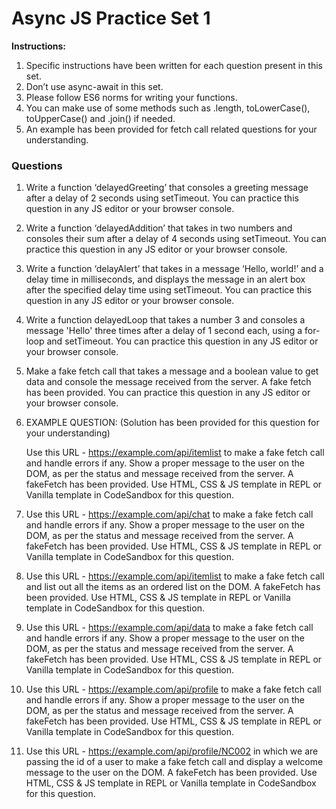 # Async JS Practice Set 1

**Instructions:**

1. Specific instructions have been written for each question present in this set.
2. Don’t use async-await in this set.
3. Please follow ES6 norms for writing your functions.
4. You can make use of some methods such as .length, toLowerCase(), toUpperCase() and .join() if needed.
5. An example has been provided for fetch call related questions for your understanding.

### Questions

1. Write a function ‘delayedGreeting’ that consoles a greeting message after a delay of 2 seconds using setTimeout. You can practice this question in any JS editor or your browser console.

2. Write a function ‘delayedAddition’ that takes in two numbers and consoles their sum after a delay of 4 seconds using setTimeout. You can practice this question in any JS editor or your browser console.

3. Write a function ‘delayAlert’ that takes in a message ‘Hello, world!’ and a delay time in milliseconds, and displays the message in an alert box after the specified delay time using setTimeout. You can practice this question in any JS editor or your browser console.

4. Write a function delayedLoop that takes a number 3 and consoles a message 'Hello' three times after a delay of 1 second each, using a for-loop and setTimeout. You can practice this question in any JS editor or your browser console.

5. Make a fake fetch call that takes a message and a boolean value to get data and console the message received from the server. A fake fetch has been provided. You can practice this question in any JS editor or your browser console.

6. EXAMPLE QUESTION: (Solution has been provided for this question for your understanding)

   Use this URL - https://example.com/api/itemlist to make a fake fetch call and handle errors if any. Show a proper message to the user on the DOM, as per the status and message received from the server. A fakeFetch has been provided. Use HTML, CSS & JS template in REPL or Vanilla template in CodeSandbox for this question.

7. Use this URL - https://example.com/api/chat to make a fake fetch call and handle errors if any. Show a proper message to the user on the DOM, as per the status and message received from the server. A fakeFetch has been provided. Use HTML, CSS & JS template in REPL or Vanilla template in CodeSandbox for this question.

8. Use this URL - https://example.com/api/itemlist to make a fake fetch call and list out all the items as an ordered list on the DOM. A fakeFetch has been provided. Use HTML, CSS & JS template in REPL or Vanilla template in CodeSandbox for this question.

9. Use this URL - https://example.com/api/data to make a fake fetch call and handle errors if any. Show a proper message to the user on the DOM, as per the status and message received from the server. A fakeFetch has been provided. Use HTML, CSS & JS template in REPL or Vanilla template in CodeSandbox for this question.

10. Use this URL - https://example.com/api/profile to make a fake fetch call and handle errors if any. Show a proper message to the user on the DOM, as per the status and message received from the server. A fakeFetch has been provided. Use HTML, CSS & JS template in REPL or Vanilla template in CodeSandbox for this question.

11. Use this URL - https://example.com/api/profile/NC002 in which we are passing the id of a user to make a fake fetch call and display a welcome message to the user on the DOM. A fakeFetch has been provided. Use HTML, CSS & JS template in REPL or Vanilla template in CodeSandbox for this question.
